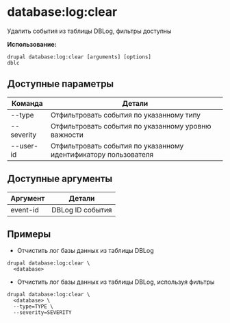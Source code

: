 # database:log:clear
Удалить события из таблицы DBLog, фильтры доступны

**Использование:**
```
drupal database:log:clear [arguments] [options]
dblc
```

## Доступные параметры
Команда | Детали
-------|-------------
--type | Отфильтровать события по указанному типу
--severity | Отфильтровать события по указанному уровню важности
--user-id | Отфильтровать события по указанному идентификатору пользователя

## Доступные аргументы
Аргумент | Детали
---------|-------------
event-id | DBLog ID события

## Примеры
* Отчистить лог базы данных из таблицы DBLog
```
drupal database:log:clear \
  <database>
```
* Отчистить лог базы данных из таблицы DBLog, используя фильтры
```
drupal database:log:clear \
  <database> \
  --type=TYPE \
  --severity=SEVERITY
```

